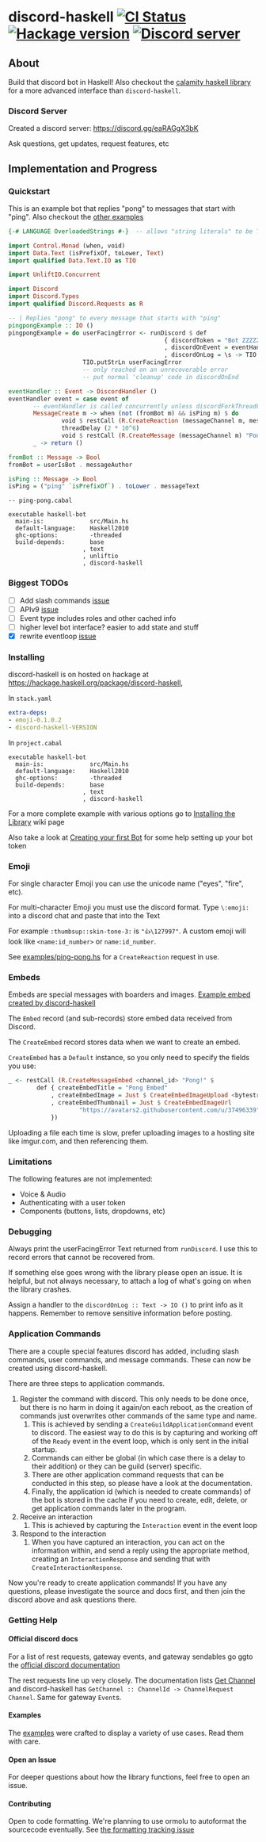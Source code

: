 # discord-haskell           [![CI Status](https://github.com/aquarial/discord-haskell/actions/workflows/main.yml/badge.svg)](https://github.com/aquarial/discord-haskell/actions/)        [![Hackage version](http://img.shields.io/hackage/v/discord-haskell.svg?label=Hackage)](https://hackage.haskell.org/package/discord-haskell)              [![Discord server](https://discord.com/api/guilds/918577626954739722/widget.png?style=shield)](https://discord.gg/eaRAGgX3bK)

## About

Build that discord bot in Haskell! Also checkout the [calamity haskell library](https://github.com/nitros12/calamity)
for a more advanced interface than `discord-haskell`.

### Discord Server

Created a discord server: <https://discord.gg/eaRAGgX3bK>

Ask questions, get updates, request features, etc

## Implementation and Progress

### Quickstart

This is an example bot that replies "pong" to messages that start with "ping". Also checkout the [other examples](./examples/)

```haskell
{-# LANGUAGE OverloadedStrings #-}  -- allows "string literals" to be Text

import Control.Monad (when, void)
import Data.Text (isPrefixOf, toLower, Text)
import qualified Data.Text.IO as TIO

import UnliftIO.Concurrent

import Discord
import Discord.Types
import qualified Discord.Requests as R

-- | Replies "pong" to every message that starts with "ping"
pingpongExample :: IO ()
pingpongExample = do userFacingError <- runDiscord $ def
                                            { discordToken = "Bot ZZZZZZZZZZZZZZZZZZZ"
                                            , discordOnEvent = eventHandler
                                            , discordOnLog = \s -> TIO.putStrLn s }
                     TIO.putStrLn userFacingError
                     -- only reached on an unrecoverable error
                     -- put normal 'cleanup' code in discordOnEnd

eventHandler :: Event -> DiscordHandler ()
eventHandler event = case event of
       -- eventHandler is called concurrently unless discordForkThreadForEvents = False
       MessageCreate m -> when (not (fromBot m) && isPing m) $ do
               void $ restCall (R.CreateReaction (messageChannel m, messageId m) "eyes")
               threadDelay (2 * 10^6)
               void $ restCall (R.CreateMessage (messageChannel m) "Pong!")
       _ -> return ()

fromBot :: Message -> Bool
fromBot = userIsBot . messageAuthor

isPing :: Message -> Bool
isPing = ("ping" `isPrefixOf`) . toLower . messageText
```

```cabal
-- ping-pong.cabal

executable haskell-bot
  main-is:             src/Main.hs
  default-language:    Haskell2010
  ghc-options:         -threaded
  build-depends:       base
                     , text
                     , unliftio
                     , discord-haskell
```

### Biggest TODOs

- [ ] Add slash commands [issue](https://github.com/aquarial/discord-haskell/issues/59)
- [ ] APIv9 [issue](https://github.com/aquarial/discord-haskell/issues/72)
- [ ] Event type includes roles and other cached info
- [ ] higher level bot interface? easier to add state and stuff
- [x] rewrite eventloop [issue](https://github.com/aquarial/discord-haskell/issues/70)

### Installing

discord-haskell is on hosted on hackage at <https://hackage.haskell.org/package/discord-haskell>,

In `stack.yaml`

```yaml
extra-deps:
- emoji-0.1.0.2
- discord-haskell-VERSION
```

In `project.cabal`

```cabal
executable haskell-bot
  main-is:             src/Main.hs
  default-language:    Haskell2010
  ghc-options:         -threaded
  build-depends:       base
                     , text
                     , discord-haskell
```

For a more complete example with various options go to
[Installing the Library](https://github.com/aquarial/discord-haskell/wiki/Installing-the-Library) wiki page

Also take a look at
[Creating your first Bot](https://github.com/aquarial/discord-haskell/wiki/Creating-your-first-Bot)
for some help setting up your bot token

### Emoji

For single character Emoji you can use the unicode name ("eyes", "fire", etc).

For multi-character Emoji you must use the discord format. Type `\:emoji:` into
a discord chat and paste that into the Text

For example `:thumbsup::skin-tone-3:` is `"👍\127997"`.
A custom emoji will look like `<name:id_number>` or `name:id_number`.

See [examples/ping-pong.hs](https://github.com/aquarial/discord-haskell/blob/master/examples/ping-pong.hs)
 for a `CreateReaction` request in use.

### Embeds

Embeds are special messages with boarders and images. [Example embed created by discord-haskell](./examples/embed-photo.jpg)

The `Embed` record (and sub-records) store embed data received from Discord.

The `CreateEmbed` record stores data when we want to create an embed.

`CreateEmbed` has a `Default` instance, so you only need to specify the fields you use:

```haskell
_ <- restCall (R.CreateMessageEmbed <channel_id> "Pong!" $
        def { createEmbedTitle = "Pong Embed"
            , createEmbedImage = Just $ CreateEmbedImageUpload <bytestring>
            , createEmbedThumbnail = Just $ CreateEmbedImageUrl
                    "https://avatars2.githubusercontent.com/u/37496339"
            })
```

Uploading a file each time is slow, prefer uploading images to a hosting site like imgur.com, and then referencing them.

### Limitations

The following features are not implemented:

- Voice & Audio
- Authenticating with a user token
- Components (buttons, lists, dropdowns, etc)

### Debugging

Always print the userFacingError Text returned from `runDiscord`. I use this to record
errors that cannot be recovered from.

If something else goes wrong with the library please open an issue. It is helpful,
but not always necessary, to attach a log of what's going on when the library
crashes.

Assign a handler to the `discordOnLog :: Text -> IO ()` to print info as it happens.
Remember to remove sensitive information before posting.

### Application Commands

There are a couple special features discord has added, including slash commands, user commands, and message commands. These can now be created using discord-haskell.

There are three steps to application commands.

1. Register the command with discord. This only needs to be done once, but there is no harm in doing it again/on each reboot, as the creation of commands just overwrites other commands of the same type and name.
   1. This is achieved by sending a `CreateGuildApplicationCommand` event to discord. The easiest way to do this is by capturing and working off of the `Ready` event in the event loop, which is only sent in the initial startup.
   2. Commands can either be global (in which case there is a delay to their addition) or they can be guild (server) specific.
   3. There are other application command requests that can be conducted in this step, so please have a look at the documentation.
   4. Finally, the application id (which is needed to create commands) of the bot is stored in the cache if you need to create, edit, delete, or get application commands later in the program.
2. Receive an interaction
   1. This is achieved by capturing the `Interaction` event in the event loop
3. Respond to the interaction
   1. When you have captured an interaction, you can act on the information within, and send a reply using the appropriate method, creating an `InteractionResponse` and sending that with `CreateInteractionResponse`.

Now you're ready to create application commands! If you have any questions, please investigate the source and docs first, and then join the discord above and ask questions there.

### Getting Help

#### Official discord docs

For a list of rest requests, gateway events, and gateway sendables go ggto the
[official discord documentation](https://discord.com/developers/docs/intro)

The rest requests line up very closely. The documentation lists
[Get Channel](https://discord.com/developers/docs/resources/channel#get-channel)
and discord-haskell has `GetChannel :: ChannelId -> ChannelRequest Channel`. Same for gateway `Event`s.

#### Examples

The [examples](https://github.com/aquarial/discord-haskell/tree/master/examples) were crafted
to display a variety of use cases. Read them with care.

#### Open an Issue

For deeper questions about how the library functions, feel free to open an issue.

#### Contributing

Open to code formatting. We're planning to use ormolu to autoformat the sourcecode eventually.
See [the formatting tracking issue](https://github.com/aquarial/discord-haskell/issues/87)
